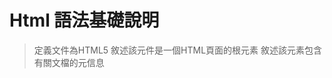 # Html 語法基礎說明
> <!DOCTYPE html> 定義文件為HTML5
> <html> 敘述該元件是一個HTML頁面的根元素
> <head> 敘述該元素包含有關文檔的元信息
> <title> 敘述該元素指定該文檔的標題
> <body> 敘述該元素包含可見的頁面內容
* * *
> HTML標題使用 <H1> 到 <H6> *Heading* 標籤定義 ***由大到小***
>> <h1> 等於24px*(pixel)*      
>> <h1>This is heading used 24px</h1>
>> <h2> 等於22px*(pixel)*      
>> <h2>This is heading used 22px</h2>
>> <h3> 等於18px*(pixel)*      
>> <h3>This is heading used 18px</h3>
>> <h4> 等於16px*(pixel)*      
>> <h4>This is heading used 16px</h4>
>> <h5> 等於12px*(pixel)*     
>> <h5>This is heading used 12px</h5>
>> <h6> 等於10px*(pixel)*
>> <h6>This is heading used 10px</h6>
>
> HTML段落使用 <p> *(paragraph)* 標籤定義
>> 新增顏色屬性*(color)*
>> <p style="color:red">Red text</p> or <p style="color:#FF0000">Red text</p> or <p style="color:rgb(255,0,0)">Red text</p> or <p style="color:rgba(255,0,0,1)">Red text</p>
>> 新增標題文字*(title)*
>> <p title="指我會冒出來">This is a paragraph.</p>
>> 改變文字對齊*(text-aligh)* 樣式*(style)* ***置左 left , 置中 center , 置右 right***
>> <p style="text-align:left;">Left paragraph.</p>
>> <p style="text-align:center;">Center paragraph.</p>
>> <p style="text-align:right;">Right paragraph.</p>
>> 改變文字字體*(font-family)* 樣式*(style)* ***其他字體需要可自行上網查詢***
>> <p style="font-family:courier;">This is a paragraph.</p>
>> 
> HTML格式化文本使用<pre>標籤定義
>
> HTML文字使用<a>標籤定義
>> 新增超連結屬性*(herf)* 
>> <a href="連結網址">This is a link</a> or <a href='連結網址'>This is a link</a>
>> 改變文字大小 *(font-size)* 樣式 *(Style)*
>> <a style="font-size:60px"> or <a style="font-size:2.5rem">
>> 新增背景顏色*(color))*樣式 *(style)*
>> <a style="background-color:DodgerBlue;"> 
>>
> HTML圖片使用<img>*(image)*標籤定義
>> 新增代替本文屬性*(alt)*與長*(height)*寬*(width)*屬性
>> <img src="圖片網址" alt="文字代替圖片" width="100" height="200"> or <img src='圖片網址' alt='文字代替圖片' width='100' height='200'>
>>
> HTML按鈕使用<button>標籤定義
>> 新增禁用屬性*(disabled)*
>> <button disabled>按鈕文字</button> 
>>
> HTML列表使用<ul> （無序/項目符號列表）或<ol>（有序/編號列表）標記定義，後跟<li> 標記（列表項）
>> <ul>                             <ol>
>>      <li>文字一</Li>                  <li>文字一</Li>
>>      <Li>文字二</Li>      or          <Li>文字二</Li>
>>      <Li>文字三</Li>                  <Li>文字三</Li>
>> </ul>                            </ol>
>>
> HTML換行使用<br>標籤定義
>
> HTML水平線使用<hr>*(Horizontal)*標籤定義
>
> HTML粗體使用<b>*(Bold)*標籤定義
>
> HTML重要文字使用<strong>標籤定義*消果跟<b>標籤效果差不多*
>
> HTML斜體文字使用<i>*(Italic)*標籤定義
>
> HTML強調文字使用<em>標籤定義*效果跟<i>標籤效果差不多*
>
> HTML標記文字使用<mark>標籤定義
>
> HTML刪除文字使用<del>標籤定義
>
> HTML插入文字使用<ins>標籤定義 *(baseline)*
>
> HTML下標文字使用<sub>標籤定義
>
> HTML上標文字使用<sup>標籤定義
>
> HTML縮小文字使用<small>標籤定義
>
> HTML短引號使用<q>標籤定義
>> <q>123</q> or 直接輸入 "123" *(個人推薦直接使用雙引號)*
>>
> HTML引用使用<blockquote>標籤定義
>> <blockquote city="引用網址">引用文字</blockquote>
>>
> HTML地址使用<address>標籤定義，元件通常顯示斜體
>> 個人不太使用此標籤，如果要達到斜體效果通常使用
>> <i>標籤 or <a style="font-style:italic">文字</a>
>>
>圖片位址 https://www.image-map.net/